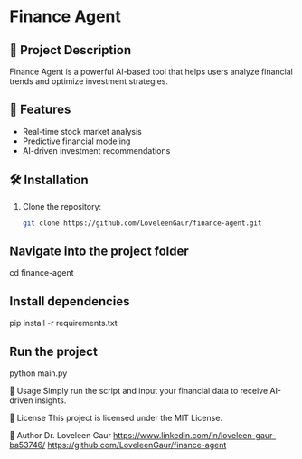# Finance Agent

## 📌 Project Description
Finance Agent is a powerful AI-based tool that helps users analyze financial trends and optimize investment strategies.

## 🚀 Features
- Real-time stock market analysis
- Predictive financial modeling
- AI-driven investment recommendations

## 🛠 Installation
1. Clone the repository:
   ```bash
   git clone https://github.com/LoveleenGaur/finance-agent.git
## Navigate into the project folder
cd finance-agent

## Install dependencies
pip install -r requirements.txt

## Run the project
python main.py
   
📖 Usage
Simply run the script and input your financial data to receive AI-driven insights.

🎯 License
This project is licensed under the MIT License.

👤 Author
Dr. Loveleen Gaur
https://www.linkedin.com/in/loveleen-gaur-ba53746/
https://github.com/LoveleenGaur/finance-agent
